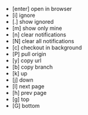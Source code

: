* [enter] open in browser
* [i] ignore
* [.] show ignored
* [m] show only mine
* [n] clear notifications
* [N] clear all notifications
* [c] checkout in background
* [P] pull origin
* [y] copy url
* [b] copy branch
* [k] up
* [j] down
* [l] next page
* [h] prev page
* [g] top
* [G] bottom
